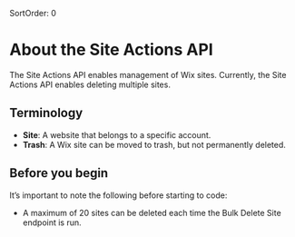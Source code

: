 SortOrder: 0
# About the Site Actions API

The Site Actions API enables management of Wix sites. Currently, the Site Actions API enables deleting multiple sites.

## Terminology
* **Site**:  A website that belongs to a specific account. 
* **Trash**: A Wix site can be moved to trash, but not permanently deleted.

## Before you begin

It’s important to note the following before starting to code:  

* A maximum of 20 sites can be deleted each time the Bulk Delete Site endpoint is run.
